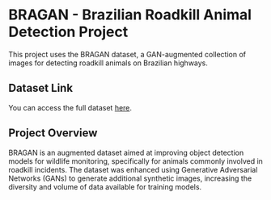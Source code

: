# BRAGAN - Brazilian Roadkill Animal Detection Project

This project uses the BRAGAN dataset, a GAN-augmented collection of images for detecting roadkill animals on Brazilian highways.

## Dataset Link
You can access the full dataset [here](https://data.mendeley.com/datasets/ck88dwffgd/2).

## Project Overview
BRAGAN is an augmented dataset aimed at improving object detection models for wildlife monitoring, specifically for animals commonly involved in roadkill incidents. The dataset was enhanced using Generative Adversarial Networks (GANs) to generate additional synthetic images, increasing the diversity and volume of data available for training models.
